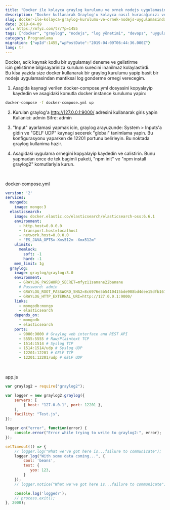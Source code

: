 ```yaml
---
title: "Docker ile kolayca graylog kurulumu ve ornek nodejs uygulamasindan loglama"
description: "Docker kullanarak Graylog'u kolayca nasıl kuracağınızı ve örnek bir Node.js uygulamasından Graylog'a nasıl log göndereceğinizi öğrenin. Adım adım kurulum ve kod örnekleri."
slug: docker-ile-kolayca-graylog-kurulumu-ve-ornek-nodejs-uygulamasindan-loglama
date: 2019-04-09
url: https://mfyz.com/tr/?p=1455
tags: ["docker", "graylog", "nodejs", "log yönetimi", "devops", "uygulama loglama"]
category: Programlama
migration: {"wpId":1455,"wpPostDate":"2019-04-09T06:44:36.000Z"}
lang: tr
---
```


Docker, acik kaynak kodlu bir uygulamayi deneme ve gelistirme icin gelistirme bilgisayariniza kurulum surecini inanilmaz kolaylastirdi. Bu kisa yazida size docker kullanarak bir graylog kurulumu yapip basit bir nodejs uygulamasindan mantiksal log gonderme ornegi verecegim.

1) Asagida kaynagi verilen docker-compose.yml dosyasini kopyalayip kaydedin ve asagidaki komutla docker instance kurulumu yapin:
```sh
docker-compose -f docker-compose.yml up
```
2) Kurulan graylog'a http://127.0.0.1:9000/ adresini kullanarak giris yapin Kullanici: admin Sifre: admin

3) "Input" ayarlamasi yapmak icin, graylog arayuzunde: System > Inputs'a gidin ve "GELF UDP" kaynagi secerek "global" tanimlama yapin. Bu konfigurasyonu yaparken de 12201 portunu belirleyin. Bu noktada graylog kullanima hazir.

4) Asagidaki uygulama ornegini kopyalayip kaydedin ve calistirin. Bunu yapmadan once de tek bagimli paketi, "npm init" ve "npm install graylog2" komutlariyla kurun.

 

docker-compose.yml
```yml
version: '2'
services:
  mongodb:
    image: mongo:3
  elasticsearch:
    image: docker.elastic.co/elasticsearch/elasticsearch-oss:6.6.1
    environment:
      - http.host=0.0.0.0
      - transport.host=localhost
      - network.host=0.0.0.0
      - "ES_JAVA_OPTS=-Xms512m -Xmx512m"
    ulimits:
      memlock:
        soft: -1
        hard: -1
    mem_limit: 1g
  graylog:
    image: graylog/graylog:3.0
    environment:
      - GRAYLOG_PASSWORD_SECRET=mfyz11sanane22banane
      # Password: admin
      - GRAYLOG_ROOT_PASSWORD_SHA2=8c6976e5b5410415bde908bd4dee15dfb167a9c873fc4bb8a81f6f2ab448a918
      - GRAYLOG_HTTP_EXTERNAL_URI=http://127.0.0.1:9000/
    links:
      - mongodb:mongo
      - elasticsearch
    depends_on:
      - mongodb
      - elasticsearch
    ports:
      - 9000:9000 # Graylog web interface and REST API
      - 5555:5555 # Raw/Plaintext TCP
      - 1514:1514 # Syslog TCP
      - 1514:1514/udp # Syslog UDP
      - 12201:12201 # GELF TCP
      - 12201:12201/udp # GELF UDP
```
 

app.js
```js
var graylog2 = require("graylog2");

var logger = new graylog2.graylog({
    servers: [
        { host: "127.0.0.1", port: 12201 },
    ],
    facility: "Test.js",
});

logger.on("error", function(error) {
    console.error("Error while trying to write to graylog2:", error);
});

setTimeout(() => {
    // logger.log("What we've got here is...failure to communicate");
    logger.log("With some data coming...", {
        cool: 'beans',
        test: { 
           yoo: 123,
        }
    });
    // logger.notice("What we've got here is...failure to communicate");

    console.log('logged?');
    // process.exit();
}, 2000);
```